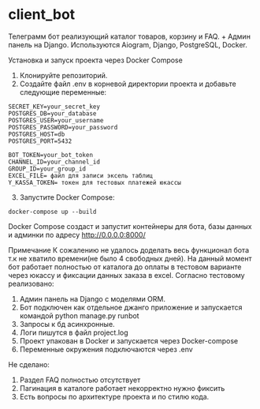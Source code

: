 # client_bot
Телеграмм бот реализующий каталог товаров, корзину и FAQ. + Админ панель на Django. Используются Aiogram, Django, PostgreSQL, Docker.

Установка и запуск проекта через Docker Compose

1. Клонируйте репозиторий.
2. Создайте файл .env в корневой директории проекта и добавьте следующие переменные:
```
SECRET_KEY=your_secret_key
POSTGRES_DB=your_database
POSTGRES_USER=your_username
POSTGRES_PASSWORD=your_password
POSTGRES_HOST=db
POSTGRES_PORT=5432

BOT_TOKEN=your_bot_token
CHANNEL_ID=your_channel_id
GROUP_ID=your_group_id
EXCEL_FILE= файл для записи эксель таблиц
Y_KASSA_TOKEN= токен для тестовых платежей юкассы
```
3. Запустите Docker Compose:
```
docker-compose up --build
```
Docker Compose создаст и запустит контейнеры для бота, базы данных и админки по адресу http://0.0.0.0:8000/ 

Примечание
К сожалению не удалось доделать весь функционал бота т.к не хватило времени(не было 4 свободных дней).
На данный момент бот работает полностью от каталога до оплаты в тестовом варианте через юкассу и фиксации данных заказа в excel.
Согласно тестовому реализовано:
1. Админ панель на Django с моделями ORM.
2. Бот подключен как отдельное джанго приложение и запускается командой python manage.py runbot 
3. Запросы к бд асинхронные.
4. Логи пишутся в файл project.log
5. Проект упакован в Docker и запускается через Docker-compose
6. Переменные окружения подключаются через .env

Не сделано:
1. Раздел FAQ полностью отсутствует
2. Пагинация в каталоге работает некорректно нужно фиксить
3. Есть вопросы по архитектуре проекта и по стилю кода.
